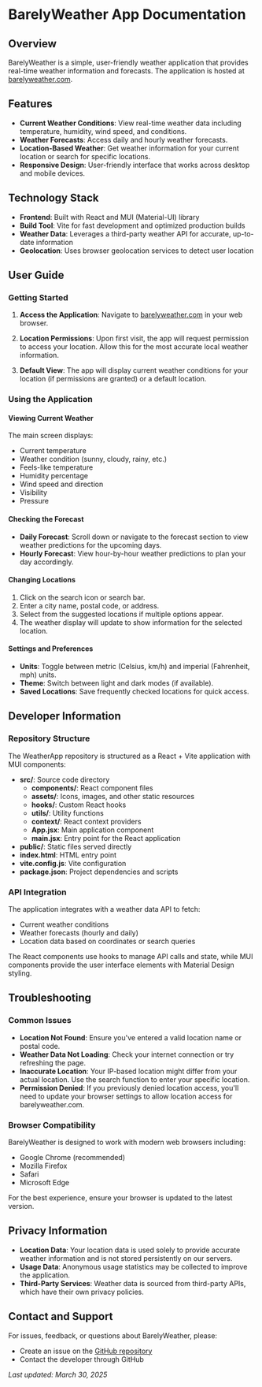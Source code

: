 # BarelyWeather App Documentation

## Overview

BarelyWeather is a simple, user-friendly weather application that provides real-time weather information and forecasts. The application is hosted at [barelyweather.com](https://barelyweather.com).

## Features

- **Current Weather Conditions**: View real-time weather data including temperature, humidity, wind speed, and conditions.
- **Weather Forecasts**: Access daily and hourly weather forecasts.
- **Location-Based Weather**: Get weather information for your current location or search for specific locations.
- **Responsive Design**: User-friendly interface that works across desktop and mobile devices.

## Technology Stack

- **Frontend**: Built with React and MUI (Material-UI) library
- **Build Tool**: Vite for fast development and optimized production builds
- **Weather Data**: Leverages a third-party weather API for accurate, up-to-date information
- **Geolocation**: Uses browser geolocation services to detect user location

## User Guide

### Getting Started

1. **Access the Application**: Navigate to [barelyweather.com](https://barelyweather.com) in your web browser.

2. **Location Permissions**: Upon first visit, the app will request permission to access your location. Allow this for the most accurate local weather information.

3. **Default View**: The app will display current weather conditions for your location (if permissions are granted) or a default location.

### Using the Application

#### Viewing Current Weather

The main screen displays:
- Current temperature
- Weather condition (sunny, cloudy, rainy, etc.)
- Feels-like temperature
- Humidity percentage
- Wind speed and direction
- Visibility
- Pressure

#### Checking the Forecast

- **Daily Forecast**: Scroll down or navigate to the forecast section to view weather predictions for the upcoming days.
- **Hourly Forecast**: View hour-by-hour weather predictions to plan your day accordingly.

#### Changing Locations

1. Click on the search icon or search bar.
2. Enter a city name, postal code, or address.
3. Select from the suggested locations if multiple options appear.
4. The weather display will update to show information for the selected location.

#### Settings and Preferences

- **Units**: Toggle between metric (Celsius, km/h) and imperial (Fahrenheit, mph) units.
- **Theme**: Switch between light and dark modes (if available).
- **Saved Locations**: Save frequently checked locations for quick access.

## Developer Information

### Repository Structure

The WeatherApp repository is structured as a React + Vite application with MUI components:

- **src/**: Source code directory
  - **components/**: React component files
  - **assets/**: Icons, images, and other static resources
  - **hooks/**: Custom React hooks
  - **utils/**: Utility functions
  - **context/**: React context providers
  - **App.jsx**: Main application component
  - **main.jsx**: Entry point for the React application
- **public/**: Static files served directly
- **index.html**: HTML entry point
- **vite.config.js**: Vite configuration
- **package.json**: Project dependencies and scripts

### API Integration

The application integrates with a weather data API to fetch:
- Current weather conditions
- Weather forecasts (hourly and daily)
- Location data based on coordinates or search queries

The React components use hooks to manage API calls and state, while MUI components provide the user interface elements with Material Design styling.

## Troubleshooting

### Common Issues

- **Location Not Found**: Ensure you've entered a valid location name or postal code.
- **Weather Data Not Loading**: Check your internet connection or try refreshing the page.
- **Inaccurate Location**: Your IP-based location might differ from your actual location. Use the search function to enter your specific location.
- **Permission Denied**: If you previously denied location access, you'll need to update your browser settings to allow location access for barelyweather.com.

### Browser Compatibility

BarelyWeather is designed to work with modern web browsers including:
- Google Chrome (recommended)
- Mozilla Firefox
- Safari
- Microsoft Edge

For the best experience, ensure your browser is updated to the latest version.

## Privacy Information

- **Location Data**: Your location data is used solely to provide accurate weather information and is not stored persistently on our servers.
- **Usage Data**: Anonymous usage statistics may be collected to improve the application.
- **Third-Party Services**: Weather data is sourced from third-party APIs, which have their own privacy policies.

## Contact and Support

For issues, feedback, or questions about BarelyWeather, please:
- Create an issue on the [GitHub repository](https://github.com/Synetraa1/WeatherApp)
- Contact the developer through GitHub


*Last updated: March 30, 2025*
